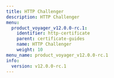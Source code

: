 ```yaml
---
title: HTTP Challenger
description: HTTP Challenger
menu:
  product_voyager_v12.0.0-rc.1:
    identifier: http-certificate
    parent: certificate-guides
    name: HTTP Challenger
    weight: 10
menu_name: product_voyager_v12.0.0-rc.1
info:
  version: v12.0.0-rc.1
---
```


